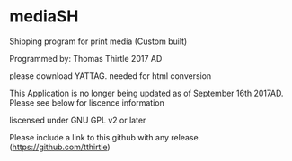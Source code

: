 # mediaSH
Shipping program for print media (Custom built)

Programmed by: Thomas Thirtle 2017 AD

please download YATTAG. needed for html conversion

This Application is no longer being updated as of September 16th 2017AD. Please see below for liscence information

liscensed under GNU GPL v2 or later

Please include a link to this github with any release. (https://github.com/tthirtle)
